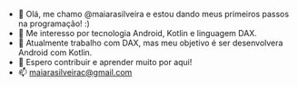 - 👋 Olá, me chamo @maiarasilveira e estou dando meus primeiros passos na programação! :)
- 👀 Me interesso por tecnologia Android, Kotlin e linguagem DAX.
- 🌱 Atualmente trabalho com DAX, mas meu objetivo é ser desenvolvera Android com Kotlin. 
- 💞️ Espero contribuir e aprender muito por aqui!
- 📫 maiarasilveirac@gmail.com


